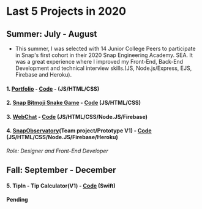 # Last 5 Projects in 2020



## Summer: July - August

* This summer, I was selected with 14  Junior College Peers to participate in Snap's first cohort in their 2020 Snap Engineering Academy. SEA. It was a great experience where I improved my Front-End, Back-End Development and technical interview skills.(JS, Node.js/Express, EJS, Firebase and Heroku).

#### 1. [Portfolio](https://seepetulacode.github.io/) - [Code](https://github.com/SeePetulaCode/SeePetulaCode.github.io) - (JS/HTML/CSS)

#### 2. [Snap Bitmoji Snake Game](https://petula-snakegame.glitch.me/) - [Code](https://github.com/SeePetulaCode/eden_snake_game) (JS/HTML/CSS)

#### 3. [WebChat](https://awebchat-e2a62.web.app/) - [Code](https://github.com/SeePetulaCode/A-firebase-web-chat) (JS/HTML/CSS/Node.JS/Firebase)

#### 4. [SnapObservatory](http://project-north-star.herokuapp.com/signup)(Team project/Prototype V1) - [Code](https://github.com/Sebastian-git/north-star) (JS/HTML/CSS/Node.JS/Firebase/Heroku)

*Role: Designer and Front-End Developer*




## Fall: September - December

#### 5. TipIn - Tip Calculator(V1) - [Code](https://github.com/SeePetulaCode/TipIn) (Swift)

**Pending**

